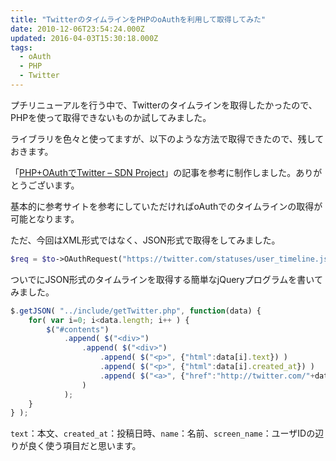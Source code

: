 ```yaml
---
title: "TwitterのタイムラインをPHPのoAuthを利用して取得してみた"
date: 2010-12-06T23:54:24.000Z
updated: 2016-04-03T15:30:18.000Z
tags: 
  - oAuth
  - PHP
  - Twitter
---
```


プチリニューアルを行う中で、Twitterのタイムラインを取得したかったので、PHPを使って取得できないものか試してみました。

ライブラリを色々と使ってますが、以下のような方法で取得できたので、残しておきます。

「[PHP+OAuthでTwitter – SDN Project](http://www.sdn-project.net/labo/oauth.html)」の記事を参考に制作しました。ありがとうございます。

基本的に参考サイトを参考にしていただければoAuthでのタイムラインの取得が可能となります。

ただ、今回はXML形式ではなく、JSON形式で取得をしてみました。

```php
$req = $to->OAuthRequest("https://twitter.com/statuses/user_timeline.json","GET",array("count"=>"20"));
```

ついでにJSON形式のタイムラインを取得する簡単なjQueryプログラムを書いてみました。

```javascript
$.getJSON( "../include/getTwitter.php", function(data) {
	for( var i=0; i<data.length; i++ ) {
		$("#contents")
			.append( $("<div>")
				.append( $("<div>")
					.append( $("<p>", {"html":data[i].text}) )
					.append( $("<p>", {"html":data[i].created_at}) )
					.append( $("<a>", {"href":"http://twitter.com/"+data[i].screen_name+"/status/"+data[i].id, html:"パーマリンク"}) )
				)
			);
	}
} );
```

`text`：本文、`created_at`：投稿日時、`name`：名前、`screen_name`：ユーザIDの辺りが良く使う項目だと思います。